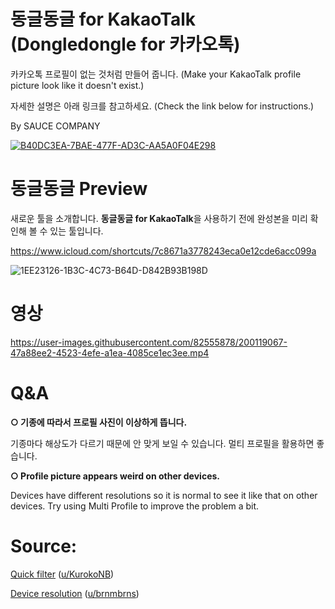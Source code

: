 # 동글동글 for KakaoTalk (Dongledongle for 카카오톡)

카카오톡 프로필이 없는 것처럼 만들어 줍니다. (Make your KakaoTalk profile picture look like it doesn't exist.)

자세한 설명은 아래 링크를 참고하세요. (Check the link below for instructions.)

By SAUCE COMPANY

[![B40DC3EA-7BAE-477F-AD3C-AA5A0F04E298](https://user-images.githubusercontent.com/82555878/200120083-da7c199e-eb5e-4a59-ba25-2381ae84e035.png)](https://m.blog.naver.com/saucecompany_/222913432446)

# 동글동글 Preview

새로운 툴을 소개합니다. **동글동글 for KakaoTalk**을 사용하기 전에 완성본을 미리 확인해 볼 수 있는 툴입니다.

https://www.icloud.com/shortcuts/7c8671a3778243eca0e12cde6acc099a

![1EE23126-1B3C-4C73-B64D-D842B93B198D](https://user-images.githubusercontent.com/82555878/222329799-beb8e4e7-51fc-43ef-b1bc-faacaf9715d3.png)

# 영상

https://user-images.githubusercontent.com/82555878/200119067-47a88ee2-4523-4efe-a1ea-4085ce1ec3ee.mp4

# Q&A

**○ 기종에 따라서 프로필 사진이 이상하게 뜹니다.**

기종마다 해상도가 다르기 때문에 안 맞게 보일 수 있습니다. 멀티 프로필을 활용하면 좋습니다.

**○ Profile picture appears weird on other devices.**

Devices have different resolutions so it is normal to see it like that on other devices. Try using Multi Profile to improve the problem a bit.

# Source:

[Quick filter](https://www.reddit.com/r/shortcuts/comments/9q3vvc/apply_a_filter_to_an_image/e86e4iv/) ([u/KurokoNB](https://www.reddit.com/user/KurokoNB))

[Device resolution](https://www.reddit.com/r/shortcuts/comments/si3cso/comment/hv6k28p/) ([u/brnmbrns](https://www.reddit.com/user/brnmbrns))
